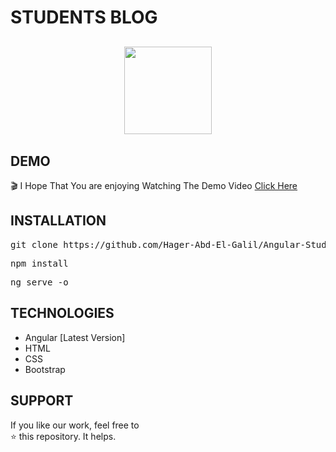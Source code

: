 # STUDENTS BLOG
<p align="center" style="margin-top:6%;margin-bottom:6%;">
 <img style = "width:140px; height:140px;" src="../assets/Images/logo.png" />
</p>

## DEMO
🎬
I Hope That You are enjoying Watching The Demo Video 
[Click Here](https://user-images.githubusercontent.com/81237428/234349592-d167c68b-5440-4930-b3b0-01b2627ae884.mp4) 

## INSTALLATION
<pre>
git clone https://github.com/Hager-Abd-El-Galil/Angular-Students-Blog
</pre>

<pre>
npm install
</pre>

<pre>
ng serve -o
</pre>

## TECHNOLOGIES
- Angular [Latest Version]
- HTML
- CSS
- Bootstrap


## SUPPORT
If you like our work, feel free to </br>
⭐ this repository. It helps.
